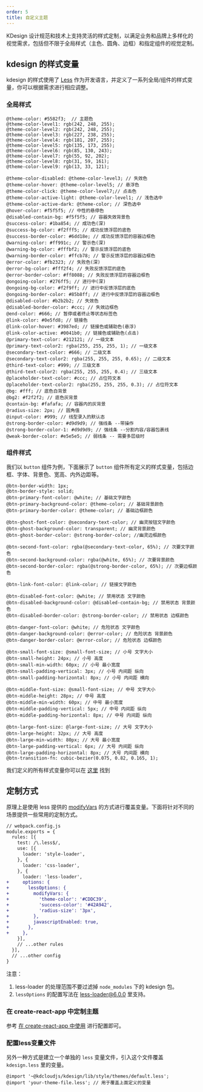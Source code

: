 ```yaml
---
order: 5
title: 自定义主题
---
```


KDesign 设计规范和技术上支持灵活的样式定制，以满足业务和品牌上多样化的视觉需求，包括但不限于全局样式（主色、圆角、边框）和指定组件的视觉定制。

## kdesign 的样式变量
kdesign 的样式使用了 [Less](http://lesscss.org/) 作为开发语言，并定义了一系列全局/组件的样式变量，你可以根据需求进行相应调整。

### 全局样式
```less
@theme-color: #5582f3;  // 主题色
@theme-color-level1: rgb(242, 248, 255);
@theme-color-level2: rgb(242, 248, 255);
@theme-color-level3: rgb(227, 238, 255);
@theme-color-level4: rgb(181, 207, 255);
@theme-color-level5: rgb(135, 173, 255);
@theme-color-level6: rgb(85, 130, 243);
@theme-color-level7: rgb(55, 92, 202);
@theme-color-level8: rgb(31, 59, 161);
@theme-color-level9: rgb(13, 33, 121);

@theme-color-disabled: @theme-color-level3; // 失效色
@theme-color-hover: @theme-color-level5; // 悬浮色
@theme-color-click: @theme-color-level7;// 点击色
@theme-color-active-light: @theme-color-level1; // 浅色选中
@theme-color-active-dark: @theme-color; // 深色选中
@hover-color: #f5f5f5; // 中性的悬停色
@disabled-contain-bg: #f5f5f5; // 容器失效背景色
@success-color: #1ba854; // 成功色(深)
@success-bg-color: #f2fff5; // 成功反馈浮层的底色
@success-border-color: #6dd18e; // 成功反馈浮层的容器边框色
@warning-color: #ff991c; // 警示色(深)
@warning-bg-color: #fffbf2; // 警示反馈浮层的底色
@warning-border-color: #ffcb78; // 警示反馈浮层的容器边框色
@error-color: #fb2323; // 失败色(深)
@error-bg-color: #fff2f4; // 失败反馈浮层的底色
@error-border-color: #ff8088; // 失败反馈浮层的容器边框色
@ongoing-color: #276ff5; // 进行中(深)
@ongoing-bg-color: #f2f9ff; // 进行中反馈浮层的底色
@ongoing-border-color: #85b8ff; // 进行中反馈浮层的容器边框色
@disabled-color: #b2b2b2; // 失效色
@disabled-border-color: #ccc; // 失效边框色
@end-color: #666; // 暂停或者终止等状态标签色
@link-color: #0e5fd8; // 链接色
@link-color-hover: #3987ed; // 链接色或辅助色(悬浮)
@link-color-active: #0041b0; // 链接色或辅助色(点击)
@primary-text-color: #212121; // 一级文本
@primary-text-color2: rgba(255, 255, 255, 1); // 一级文本
@secondary-text-color: #666; // 二级文本
@secondary-text-color2: rgba(255, 255, 255, 0.65); // 二级文本
@third-text-color: #999; // 三级文本
@third-text-color2: rgba(255, 255, 255, 0.4); // 三级文本
@placeholder-text-color: #ccc; // 占位符文本
@placeholder-text-color2: rgba(255, 255, 255, 0.3); // 占位符文本
@bg: #fff; // 底色白背景
@bg2: #f2f2f2; // 底色灰背景
@contain-bg: #fafafa; // 容器内的灰背景
@radius-size: 2px; // 圆角值
@input-color: #999; // 线型录入的默认态
@strong-border-color: #d9d9d9; // 强线条 --带操作
@strong-border-color-1: #d9d9d9; // 强线条 --分割内容/容器包裹线
@weak-border-color: #e5e5e5; // 弱线条 -- 需要多层级时
```

### 组件样式

我们以 `button` 组件为例，下面展示了 `button` 组件所有定义的样式变量，包括边框、字体、背景色、宽高、内外边距等。

```less
@btn-border-width: 1px;
@btn-border-style: solid;
@btn-primary-font-color: @white; // 基础文字颜色
@btn-primary-background-color: @theme-color; // 基础背景颜色
@btn-primary-border-color: @theme-color; // 基础边框颜色

@btn-ghost-font-color: @secondary-text-color; // 幽灵按钮文字颜色
@btn-ghost-background-color: transparent; // 幽灵背景颜色
@btn-ghost-border-color: @strong-border-color; //幽灵边框颜色

@btn-second-font-color: rgba(@secondary-text-color, 65%); // 次要文字颜色
@btn-second-background-color: rgba(@white, 65%); // 次要背景颜色
@btn-second-border-color: rgba(@strong-border-color, 65%); // 次要边框颜色

@btn-link-font-color: @link-color; // 链接文字颜色

@btn-disabled-font-color: @white; // 禁用状态 文字颜色
@btn-disabled-background-color: @disabled-contain-bg; // 禁用状态 背景颜色
@btn-disabled-border-color: @strong-border-color; // 禁用状态 边框颜色

@btn-danger-font-color: @white; // 危险状态 文字颜色
@btn-danger-background-color: @error-color; // 危险状态 背景颜色
@btn-danger-border-color: @error-color; // 危险状态 边框颜色

@btn-small-font-size: @small-font-size; // 小号 文字大小
@btn-small-height: 24px; // 小号 高度
@btn-small-min-width: 60px; // 小号 最小宽度
@btn-small-padding-vertical: 3px; // 小号 内间距 纵向
@btn-small-padding-horizontal: 8px; // 小号 内间距 横向

@btn-middle-font-size: @small-font-size; // 中号 文字大小
@btn-middle-height: 28px; // 中号 高度
@btn-middle-min-width: 60px; // 中号 最小宽度
@btn-middle-padding-vertical: 5px; // 中号 内间距 纵向
@btn-middle-padding-horizontal: 8px; // 中号 内间距 纵向

@btn-large-font-size: @large-font-size; // 大号 文字大小
@btn-large-height: 32px; // 大号 高度
@btn-large-min-width: 80px; // 大号 最小宽度
@btn-large-padding-vertical: 6px; // 大号 内间距 纵向
@btn-large-padding-horizontal: 8px; // 大号 内间距 横向
@btn-transition-fn: cubic-bezier(0.075, 0.82, 0.165, 1);
```

我们定义的所有样式变量你可以在 [这里](https://github.com/kdcloudone/kdesign/blob/master/components/style/themes/default.less) 找到
## 定制方式
原理上是使用 less 提供的 [modifyVars](http://lesscss.org/usage/#using-less-in-the-browser-modify-variables) 的方式进行覆盖变量。下面将针对不同的场景提供一些常用的定制方式。

```diff
// webpack.config.js
module.exports = {
  rules: [{
    test: /\.less$/,
    use: [{
      loader: 'style-loader',
    }, {
      loader: 'css-loader',
    }, {
      loader: 'less-loader',
+     options: {
+       lessOptions: {
+         modifyVars: {
+           'theme-color': '#CDDC39',
+           'success-color': '#42A942',
+           'radius-size': '3px',
+         },
+         javascriptEnabled: true,
+       },
+     },
    }],
    // ...other rules
  }],
  // ...other config
}
```

注意：

1. less-loader 的处理范围不要过滤掉 `node_modules` 下的 kdesign 包。
2. `lessOptions` 的配置写法在 [less-loader@6.0.0](https://github.com/webpack-contrib/less-loader/releases/tag/v6.0.0) 里支持。

### 在 create-react-app 中定制主题

参考 [在 create-react-app 中使用](/docs/guide/create-react-app) 进行配置即可。

### 配置less变量文件

另外一种方式是建立一个单独的 `less` 变量文件，引入这个文件覆盖 `kdesign.less` 里的变量。

```less
@import '~@kdcloudjs/kdesign/lib/style/themes/default.less';
@import 'your-theme-file.less'; // 用于覆盖上面定义的变量
```
